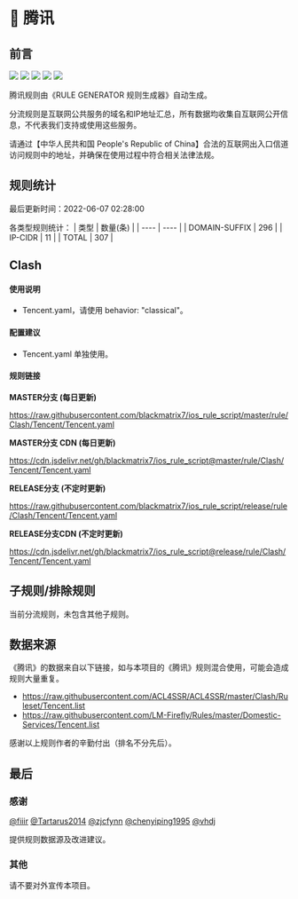 # 🧸 腾讯

## 前言

![](https://shields.io/badge/-移除重复规则-ff69b4) ![](https://shields.io/badge/-DOMAIN与DOMAIN--SUFFIX合并-green) ![](https://shields.io/badge/-DOMAIN--SUFFIX间合并-critical) ![](https://shields.io/badge/-DOMAIN--SUFFIX与DOMAIN--KEYWORD合并-blue) ![](https://shields.io/badge/-IP--CIDR(6)合并-blueviolet) 

腾讯规则由《RULE GENERATOR 规则生成器》自动生成。

分流规则是互联网公共服务的域名和IP地址汇总，所有数据均收集自互联网公开信息，不代表我们支持或使用这些服务。

请通过【中华人民共和国 People's Republic of China】合法的互联网出入口信道访问规则中的地址，并确保在使用过程中符合相关法律法规。

## 规则统计

最后更新时间：2022-06-07 02:28:00

各类型规则统计：
| 类型 | 数量(条)  | 
| ---- | ----  |
| DOMAIN-SUFFIX | 296  | 
| IP-CIDR | 11  | 
| TOTAL | 307  | 


## Clash 

#### 使用说明
- Tencent.yaml，请使用 behavior: "classical"。

#### 配置建议
- Tencent.yaml 单独使用。

#### 规则链接
**MASTER分支 (每日更新)**

https://raw.githubusercontent.com/blackmatrix7/ios_rule_script/master/rule/Clash/Tencent/Tencent.yaml

**MASTER分支 CDN (每日更新)**

https://cdn.jsdelivr.net/gh/blackmatrix7/ios_rule_script@master/rule/Clash/Tencent/Tencent.yaml

**RELEASE分支 (不定时更新)**

https://raw.githubusercontent.com/blackmatrix7/ios_rule_script/release/rule/Clash/Tencent/Tencent.yaml

**RELEASE分支CDN (不定时更新)**

https://cdn.jsdelivr.net/gh/blackmatrix7/ios_rule_script@release/rule/Clash/Tencent/Tencent.yaml

## 子规则/排除规则


当前分流规则，未包含其他子规则。

## 数据来源

《腾讯》的数据来自以下链接，如与本项目的《腾讯》规则混合使用，可能会造成规则大量重复。

- https://raw.githubusercontent.com/ACL4SSR/ACL4SSR/master/Clash/Ruleset/Tencent.list
- https://raw.githubusercontent.com/LM-Firefly/Rules/master/Domestic-Services/Tencent.list


感谢以上规则作者的辛勤付出（排名不分先后）。

## 最后

### 感谢

[@fiiir](https://github.com/fiiir) [@Tartarus2014](https://github.com/Tartarus2014) [@zjcfynn](https://github.com/zjcfynn) [@chenyiping1995](https://github.com/chenyiping1995) [@vhdj](https://github.com/vhdj)

提供规则数据源及改进建议。

### 其他

请不要对外宣传本项目。